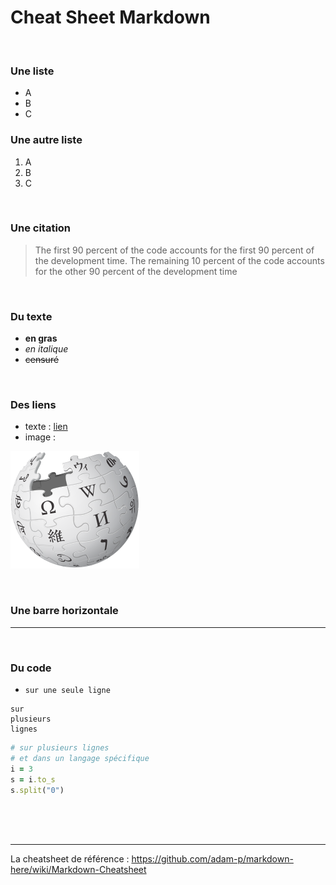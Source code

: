 # Cheat Sheet Markdown

<br>



### Une liste
* A
* B
* C

### Une autre liste
 1. A
 2. B
 3. C

<br>



### Une citation
> The first 90 percent of the code accounts for the first 90 percent of the development time. The remaining 10 percent of the code accounts for the other 90 percent of the development time

<br>



### Du texte
- **en gras**
- *en italique*
- ~~censuré~~

<br>



### Des liens
- texte : [lien](https://0.30000000000000004.com/)
- image :

![Logo Wikipedia](assets/Wikipedia-logo-v2.svg)

<br>



### Une barre horizontale
<hr>

<br>



### Du code

* `sur une seule ligne`
```
sur
plusieurs
lignes
```

```ruby
# sur plusieurs lignes
# et dans un langage spécifique
i = 3
s = i.to_s
s.split("0")
```

<br>
<br>
<br>

<hr>

La cheatsheet de référence : https://github.com/adam-p/markdown-here/wiki/Markdown-Cheatsheet